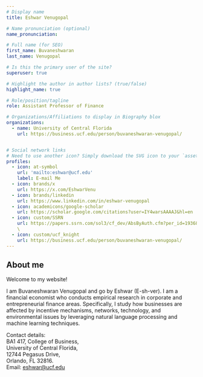 ```yaml
---
# Display name
title: Eshwar Venugopal

# Name pronunciation (optional)
name_pronunciation: 

# Full name (for SEO)
first_name: Buvaneshwaran
last_name: Venugopal

# Is this the primary user of the site?
superuser: true

# Highlight the author in author lists? (true/false)
highlight_name: true

# Role/position/tagline
role: Assistant Professor of Finance

# Organizations/Affiliations to display in Biography blox
organizations:
  - name: University of Central Florida
    url: https://business.ucf.edu/person/buvaneshwaran-venugopal/


# Social network links
# Need to use another icon? Simply download the SVG icon to your `assets/media/icons/` folder.
profiles:
  - icon: at-symbol
    url: 'mailto:eshwar@ucf.edu'
    label: E-mail Me
  - icon: brands/x
    url: https://x.com/EshwarVenu
  - icon: brands/linkedin
    url: https://www.linkedin.com/in/eshwar-venugopal
  - icon: academicons/google-scholar
    url: https://scholar.google.com/citations?user=IY4warsAAAAJ&hl=en
  - icon: custom/SSRN
    url: https://papers.ssrn.com/sol3/cf_dev/AbsByAuth.cfm?per_id=1936852 
    \
  - icon: custom/ucf_knight
    url: https://business.ucf.edu/person/buvaneshwaran-venugopal/
---
```

## About me

Welcome to my website! 

I am Buvaneshwaran Venugopal and go by Eshwar (E-sh-ver). I am a financial economist who conducts empirical research in corporate and entrepreneurial finance areas. Specifically, I study how businesses are affected by incentive mechanisms, networks, technology, and environmental issues by leveraging natural language processing and machine learning techniques.

Contact details:\
BA1 417, College of Business,\
University of Central Florida,\
12744 Pegasus Drive,\
Orlando, FL 32816.\
Email: eshwar@ucf.edu
